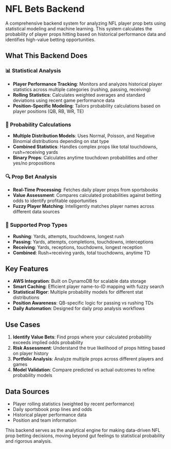 # NFL Bets Backend

A comprehensive backend system for analyzing NFL player prop bets using statistical modeling and machine learning. This system calculates the probability of player props hitting based on historical performance data and identifies high-value betting opportunities.

## What This Backend Does

### 📊 Statistical Analysis
- **Player Performance Tracking**: Monitors and analyzes historical player statistics across multiple categories (rushing, passing, receiving)
- **Rolling Statistics**: Calculates weighted averages and standard deviations using recent game performance data
- **Position-Specific Modeling**: Tailors probability calculations based on player positions (QB, RB, WR, TE)

### 🎯 Probability Calculations
- **Multiple Distribution Models**: Uses Normal, Poisson, and Negative Binomial distributions depending on stat type
- **Combined Statistics**: Handles complex props like total touchdowns, rush+receiving yards
- **Binary Props**: Calculates anytime touchdown probabilities and other yes/no propositions

### 🔍 Prop Bet Analysis
- **Real-Time Processing**: Fetches daily player props from sportsbooks
- **Value Assessment**: Compares calculated probabilities against betting odds to identify profitable opportunities
- **Fuzzy Player Matching**: Intelligently matches player names across different data sources

### 🏈 Supported Prop Types
- **Rushing**: Yards, attempts, touchdowns, longest rush
- **Passing**: Yards, attempts, completions, touchdowns, interceptions
- **Receiving**: Yards, receptions, touchdowns, longest reception
- **Combined**: Rush+receiving yards, total touchdowns, anytime TD

## Key Features

- **AWS Integration**: Built on DynamoDB for scalable data storage
- **Smart Caching**: Efficient player name-to-ID mapping with fuzzy search
- **Statistical Rigor**: Multiple probability models for different stat distributions
- **Position Awareness**: QB-specific logic for passing vs rushing TDs
- **Daily Automation**: Designed for daily prop analysis workflows

## Use Cases

1. **Identify Value Bets**: Find props where your calculated probability exceeds implied odds probability
2. **Risk Assessment**: Understand the true likelihood of props hitting based on player history
3. **Portfolio Analysis**: Analyze multiple props across different players and games
4. **Model Validation**: Compare predicted vs actual outcomes to refine probability models

## Data Sources

- Player rolling statistics (weighted by recent performance)
- Daily sportsbook prop lines and odds
- Historical player performance data
- Position and team information

This backend serves as the analytical engine for making data-driven NFL prop betting decisions, moving beyond gut feelings to statistical probability and rigorous analysis.